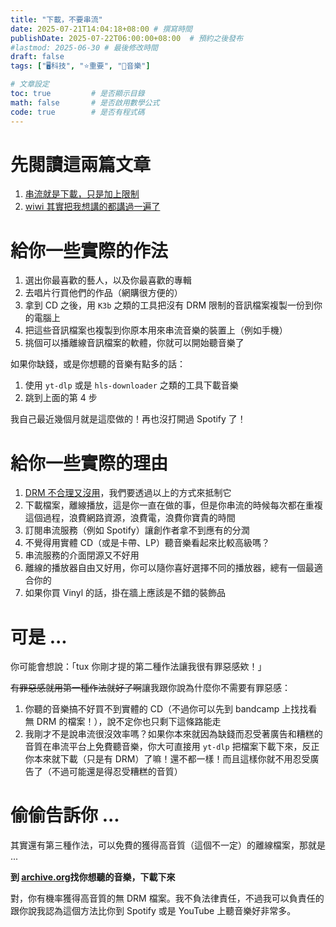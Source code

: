 ```yaml
---
title: "下載，不要串流"
date: 2025-07-21T14:04:18+08:00 # 撰寫時間
publishDate: 2025-07-22T06:00:00+08:00  # 預約之後發布
#lastmod: 2025-06-30 # 最後修改時間
draft: false
tags: ["🖥️科技", "⭐️重要", "🎵音樂"]

# 文章設定
toc: true         # 是否顯示目錄
math: false       # 是否啟用數學公式
code: true        # 是否有程式碼
---
```


# 先閱讀這兩篇文章

1. [串流就是下載，只是加上限制](https://wiwi.blog/blog/just-download-it)
2. [wiwi 其實把我想講的都講過一遍了](https://wiwi.blog/blog/why-streaming)

# 給你一些實際的作法

1. 選出你最喜歡的藝人，以及你最喜歡的專輯
2. 去唱片行買他們的作品（網購很方便的）
3. 拿到 CD 之後，用 `K3b` 之類的工具把沒有 DRM 限制的音訊檔案複製一份到你的電腦上
4. 把這些音訊檔案也複製到你原本用來串流音樂的裝置上（例如手機）
5. 挑個可以播離線音訊檔案的軟體，你就可以開始聽音樂了

如果你缺錢，或是你想聽的音樂有點多的話：

1. 使用 `yt-dlp` 或是 `hls-downloader` 之類的工具下載音樂
2. 跳到上面的第 4 步

我自己最近幾個月就是這麼做的！再也沒打開過 Spotify 了！

# 給你一些實際的理由

1. [DRM 不合理又沒用](https://wiwi.blog/blog/drm-doesnt-work)，我們要透過以上的方式來抵制它
2. 下載檔案，離線播放，這是你一直在做的事，但是你串流的時候每次都在重複這個過程，浪費網路資源，浪費電，浪費你寶貴的時間
3. 訂閱串流服務（例如 Spotify）讓創作者拿不到應有的分潤
4. 不覺得用實體 CD（或是卡帶、LP）聽音樂看起來比較高級嗎？
5. 串流服務的介面閉源又不好用
6. 離線的播放器自由又好用，你可以隨你喜好選擇不同的播放器，總有一個最適合你的
7. 如果你買 Vinyl 的話，掛在牆上應該是不錯的裝飾品

# 可是 ...

你可能會想說：「tux 你剛才提的第二種作法讓我很有罪惡感欸！」

~~有罪惡感就用第一種作法就好了啊~~讓我跟你說為什麼你不需要有罪惡感：

1. 你聽的音樂搞不好買不到實體的 CD（不過你可以先到 bandcamp 上找找看無 DRM 的檔案！），說不定你也只剩下這條路能走
2. 我剛才不是說串流很沒效率嗎？如果你本來就因為缺錢而忍受著廣告和糟糕的音質在串流平台上免費聽音樂，你大可直接用 `yt-dlp` 把檔案下載下來，反正你本來就下載（只是有 DRM）了嘛！還不都一樣！而且這樣你就不用忍受廣告了（不過可能還是得忍受糟糕的音質）

# 偷偷告訴你 ...

其實還有第三種作法，可以免費的獲得高音質（這個不一定）的離線檔案，那就是 ...

**到 [archive.org](https://archive.org)找你想聽的音樂，下載下來**

對，你有機率獲得高音質的無 DRM 檔案。我不負法律責任，不過我可以負責任的跟你說我認為這個方法比你到 Spotify 或是 YouTube 上聽音樂好非常多。